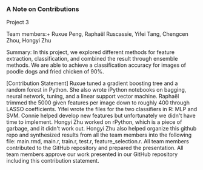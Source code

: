 ### A Note on Contributions

Project 3

Team members:+ Ruxue Peng, Raphaël Ruscassie, Yifei Tang, Chengcen Zhou, Hongyi Zhu

Summary: In this project, we explored different methods for feature extraction, classification, and combined the result through ensemble methods. We are able to achieve a classification accuracy for images of poodle dogs and fried chicken of 90%. 

[Contribution Statement] Ruxue tuned a gradient boosting tree and a random forest in Python. She also wrote iPython notebooks on bagging, neural network, tuning, and a linear support vector machine. Raphaël trimmed the 5000 given features per image down to roughly 400 through LASSO coefficients. Yifei wrote the files for the two classifiers in R: MLP and SVM. Connie helped develop new features but unfortunately we didn't have time to implement. Hongyi Zhu worked on rPython, which is a piece of garbage, and it didn't work out. Hongyi Zhu also helped organize this github repo and synthesized results from all the team members into the following file: main.rmd, main.r, train.r, test.r, feature_selection.r. All team members contributed to the GitHub repository and prepared the presentation. All team members approve our work presented in our GitHub repository including this contribution statement.
